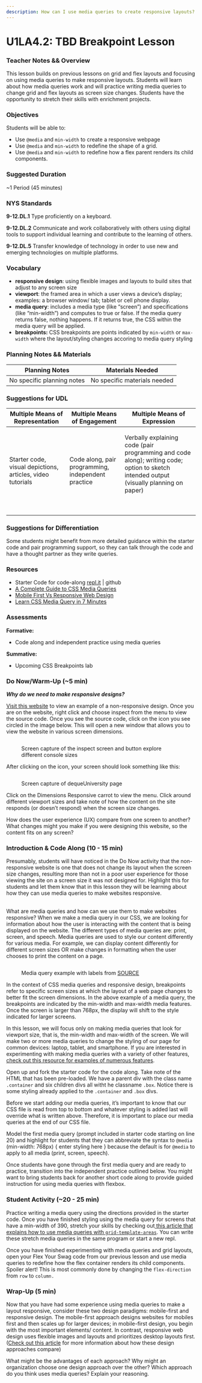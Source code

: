 ```yaml
---
description: How can I use media queries to create responsive layouts?
---
```


# U1LA4.2: TBD Breakpoint Lesson

### Teacher Notes && Overview

This lesson builds on previous lessons on grid and flex layouts and focusing on using media queries to make responsive layouts. Students will learn about how media queries work and will practice writing media queries to change grid and flex layouts as screen size changes. Students have the opportunity to stretch their skills with enrichment projects.

### Objectives

Students will be able to:

* Use `@media` and `min-width` to create a responsive webpage
* Use `@media` and `min-width` to redefine the shape of a grid.
* Use `@media` and `min-width` to redefine how a flex parent renders its child components.

### Suggested Duration

\~1 Period (45 minutes)

### NYS Standards

**9-12.DL.1** Type proficiently on a keyboard.

**9-12.DL.2** Communicate and work collaboratively with others using digital tools to support individual learning and contribute to the learning of others.

**9-12.DL.5** Transfer knowledge of technology in order to use new and emerging technologies on multiple platforms.

### Vocabulary

* **responsive design**: using flexible images and layouts to build sites that adjust to any screen size
* **viewport**: the framed area in which a user views a device’s display; examples: a browser window/ tab; tablet or cell phone display.
* **media query**: includes a media type (like “screen”) and specifications (like “min-width”) and computes to true or false. If the media query returns false, nothing happens. If it returns true, the CSS within the media query will be applied.
* **breakpoints:** CSS breakpoints are points indicated by `min-width` or `max-width` where the layout/styling changes accoring to media query styling

### Planning Notes && Materials

|       Planning Notes       |       Materials Needed       |
| :------------------------: | :--------------------------: |
| No specific planning notes | No specific materials needed |

### Suggestions for UDL

| Multiple Means of Representation                           | Multiple Means of Engagement                       | Multiple Means of Expression                                                                                                                              |
| ---------------------------------------------------------- | -------------------------------------------------- | --------------------------------------------------------------------------------------------------------------------------------------------------------- |
| Starter code, visual depictions, articles, video tutorials | Code along, pair programming, independent practice | <p>Verbally explaining code (pair programming and code along); writing code; option to sketch intended output (visually planning on paper)</p><p><br></p> |

### Suggestions for Differentiation

Some students might benefit from more detailed guidance within the starter code and pair programming support, so they can talk through the code and have a thought partner as they write queries.

### Resources

* Starter Code for code-along [repl.it](https://replit.com/@KELLYJOHNSTON4/Media-QueriesCode-Along#index.html) | github
* [A Complete Guide to CSS Media Queries](https://css-tricks.com/a-complete-guide-to-css-media-queries/)
* [Mobile First Vs Responsive Web Design](https://ugem.design/blog/mobile-first-or-responsive-web-design)
* [Learn CSS Media Query in 7 Minutes](https://www.youtube.com/watch?v=yU7jJ3NbPdA)

### Assessments

**Formative:**

* Code along and independent practice using media queries

**Summative:**

* Upcoming CSS Breakpoints lab

### Do Now/Warm-Up (\~5 min)

_**Why do we need to make responsive designs?**_

[Visit this website](https://dequeuniversity.com/library/responsive/1-non-responsive) to view an example of a non-responsive design. Once you are on the website, right click and choose inspect from the menu to view the source code. Once you see the source code, click on the icon you see circled in the image below. This will open a new window that allows you to view the website in various screen dimensions.

<figure><img src="../.gitbook/assets/Screen Shot 2023-05-09 at 11.54.03 AM.png" alt=""><figcaption><p>Screen capture of the inspect screen and button explore different console sizes</p></figcaption></figure>

After clicking on the icon, your screen should look something like this:

<figure><img src="../.gitbook/assets/Screen Shot 2023-05-09 at 11.55.13 AM.png" alt=""><figcaption><p>Screen capture of dequeUniversity page</p></figcaption></figure>

Click on the Dimensions Responsive carrot to view the menu. Click around different viewport sizes and take note of how the content on the site responds (or doesn’t respond) when the screen size changes.

How does the user experience (UX) compare from one screen to another? What changes might you make if you were designing this website, so the content fits on any screen?

### Introduction & Code Along (10 - 15 min)

Presumably, students will have noticed in the Do Now activity that the non-responsive website is one that does not change its layout when the screen size changes, resulting more than not in a poor user experience for those viewing the site on a screen size it was not designed for. Highlight this for students and let them know that in this lesson they will be learning about how they can use media queries to make websites responsive.&#x20;

\
What are media queries and how can we use them to make websites responsive? When we make a media query in our CSS, we are looking for information about how the user is interacting with the content that is being displayed on the website. The different types of media queries are: print, screen, and speech. Media queries are used to style our content differently for various media. For example, we can display content differently for different screen sizes OR make changes in formatting when the user chooses to print the content on a page.

<figure><img src="../.gitbook/assets/Screen Shot 2023-05-09 at 11.56.41 AM.png" alt=""><figcaption><p>Media query example with labels from <a href="https://css-tricks.com/a-complete-guide-to-css-media-queries/">SOURCE</a></p></figcaption></figure>

In the context of CSS media queries and responsive design, breakpoints refer to specific screen sizes at which the layout of a web page changes to better fit the screen dimensions. In the above example of a media query, the breakpoints are indicated by the min-width and max-width media features. Once the screen is larger than 768px, the display will shift to the style indicated for larger screens.&#x20;

In this lesson, we will focus only on making media queries that look for viewport size, that is, the min-width and max-width of the screen. We will make two or more media queries to change the styling of our page for common devices: laptop, tablet, and smartphone. If you are interested in experimenting with making media queries with a variety of other features, [check out this resource for examples of numerous features](https://css-tricks.com/a-complete-guide-to-css-media-queries/#aa-viewport-page-characteristics).&#x20;

Open up and fork the starter code for the code along. Take note of the HTML that has been pre-loaded. We have a parent div with the class name `.container` and six children divs all witht he classname `.box`. Notice there is some styling already applied to the `.container` and `.box` divs.

Before we start adding our media queries, it’s important to know that our CSS file is read from top to bottom and whatever styling is added last will override what is written above. Therefore, it is important to place our media queries at the end of our CSS file.&#x20;

Model the first media query (prompt included in starter code starting on line 20) and highlight for students that they can abbreviate the syntax to `@media` (min-width: 768px) { enter styling here } because the default is for `@media` to apply to all media (print, screen, speech).&#x20;

Once students have gone through the first media query and are ready to practice, transition into the independent practice outlined below. You might want to bring students back for another short code along to provide guided instruction for using media queries with flexbox.

### Student Activity (\~20 - 25 min)

Practice writing a media query using the directions provided in the starter code. Once you have finished styling using the media query for screens that have a min-width of 390, stretch your skills by checking out[ this article that explains how to use media queries with `grid-template-areas`](https://replit.com/@jolson615/grid-queries-demo#style.css). You can write these stretch media queries in the same program or start a new repl.

Once you have finished experimenting with media queries and grid layouts, open your Flex Your Swag code from our previous lesson and use media queries to redefine how the flex container renders its child components. Spoiler alert! This is most commonly done by changing the `flex-direction` from `row` to `column.`

### Wrap-Up (5 min)

Now that you have had some experience using media queries to make a layout responsive, consider these two design paradigms: mobile-first and responsive design. The mobile-first approach designs websites for mobiles first and then scales up for larger devices; in mobile-first design, you begin with the most important elements/ content. In contrast, responsive web design uses flexible images and layouts and prioritizes desktop layouts first. ([Check out this article](https://ugem.design/blog/mobile-first-or-responsive-web-design) for more information about how these design approaches compare)

What might be the advantages of each approach? Why might an organization choose one design approach over the other? Which approach do you think uses media queries? Explain your reasoning.
